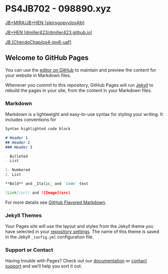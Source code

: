 # PS4JB702 - 098890.xyz

[JB+MIRA/JB+HEN [sleirsgoevy/ps4jb]](http://000.098890.xyz)

[JB+HEN [dmiller423/dmiller423.github.io]](http://001.098890.xyz)

[JB [ChendoChap/ps4-ipv6-uaf]](http://002.098890.xyz)


## Welcome to GitHub Pages

You can use the [editor on GitHub](https://github.com/tugapsx/palastaion/edit/gh-pages/index.md) to maintain and preview the content for your website in Markdown files.

Whenever you commit to this repository, GitHub Pages will run [Jekyll](https://jekyllrb.com/) to rebuild the pages in your site, from the content in your Markdown files.

### Markdown

Markdown is a lightweight and easy-to-use syntax for styling your writing. It includes conventions for

```markdown
Syntax highlighted code block

# Header 1
## Header 2
### Header 3

- Bulleted
- List

1. Numbered
2. List

**Bold** and _Italic_ and `Code` text

[Link](url) and ![Image](src)
```

For more details see [GitHub Flavored Markdown](https://guides.github.com/features/mastering-markdown/).

### Jekyll Themes

Your Pages site will use the layout and styles from the Jekyll theme you have selected in your [repository settings](https://github.com/tugapsx/palastaion/settings). The name of this theme is saved in the Jekyll `_config.yml` configuration file.

### Support or Contact

Having trouble with Pages? Check out our [documentation](https://docs.github.com/categories/github-pages-basics/) or [contact support](https://github.com/contact) and we’ll help you sort it out.
